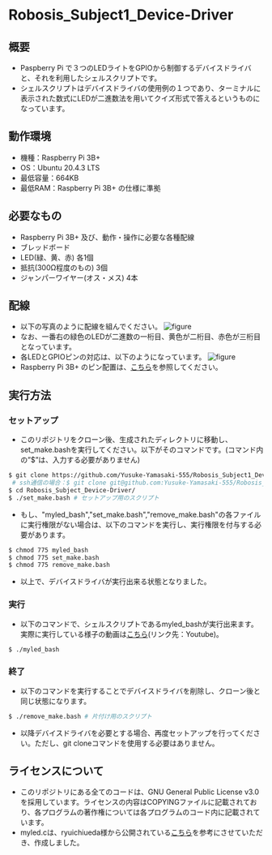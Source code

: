 # Robosis_Subject1_Device-Driver
## 概要
- Paspberry Pi で３つのLEDライトをGPIOから制御するデバイスドライバと、それを利用したシェルスクリプトです。
- シェルスクリプトはデバイスドライバの使用例の１つであり、ターミナルに表示された数式にLEDが二進数法を用いてクイズ形式で答えるというものになっています。

## 動作環境
- 機種：Raspberry Pi 3B+
- OS：Ubuntu 20.4.3 LTS
- 最低容量：664KB
- 最低RAM：Raspberry Pi 3B+ の仕様に準拠

## 必要なもの
- Raspberry Pi 3B+ 及び、動作・操作に必要な各種配線
- ブレッドボード
- LED(緑、黄、赤) 各1個
- 抵抗(300Ω程度のもの) 3個
- ジャンパーワイヤー(オス・メス) 4本

## 配線
- 以下の写真のように配線を組んでください。
![figure]()
- なお、一番右の緑色のLEDが二進数の一桁目、黄色が二桁目、赤色が三桁目となっています。
- 各LEDとGPIOピンの対応は、以下のようになっています。
![figure]()
- Raspberry Pi 3B+ のピン配置は、[こちら](https://www.raspberrypi.com/documentation/computers/os.html#gpio-and-the-40-pin-header)を参照してください。

## 実行方法
### セットアップ
- このリポジトリをクローン後、生成されたディレクトリに移動し、set_make.bashを実行してください。以下がそのコマンドです。(コマンド内の”$”は、入力する必要がありません)
```sh
$ git clone https://github.com/Yusuke-Yamasaki-555/Robosis_Subject1_Device-Driver.git # https通信の場合
 # ssh通信の場合：$ git clone git@github.com:Yusuke-Yamasaki-555/Robosis_Subject1_Device-Driver.git
$ cd Robosis_Subject_Device-Driver/
$ ./set_make.bash # セットアップ用のスクリプト
```
- もし、"myled_bash","set_make.bash","remove_make.bash"の各ファイルに実行権限がない場合は、以下のコマンドを実行し、実行権限を付与する必要があります。
```sh
$ chmod 775 myled_bash
$ chmod 775 set_make.bash
$ chmod 775 remove_make.bash
```
- 以上で、デバイスドライバが実行出来る状態となりました。

### 実行
- 以下のコマンドで、シェルスクリプトであるmyled_bashが実行出来ます。実際に実行している様子の動画は[こちら]()(リンク先：Youtube)。
```sh
$ ./myled_bash
```

### 終了
- 以下のコマンドを実行することでデバイスドライバを削除し、クローン後と同じ状態になります。
```sh
$ ./remove_make.bash # 片付け用のスクリプト
```
- 以降デバイスドライバを必要とする場合、再度セットアップを行ってください。ただし、git cloneコマンドを使用する必要はありません。

## ライセンスについて
- このリポジトリにある全てのコードは、GNU General Public License v3.0 を採用しています。ライセンスの内容はCOPYINGファイルに記載されており、各プログラムの著作権については各プログラムのコード内に記載されています。
- myled.cは、ryuichiueda様から公開されている[こちら](https://github.com/ryuichiueda/robosys2020/blob/master/md/device_driver.md)を参考にさせていただき、作成しました。

